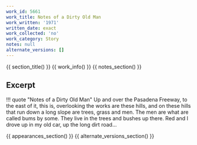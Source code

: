 ```yaml
---
work_id: 5661
work_title: Notes of a Dirty Old Man
work_written: '1971'
written_date: exact
work_collected: 'no'
work_category: Story
notes: null
alternate_versions: []
---
```


{{ section_title() }}
{{ work_info() }}
{{ notes_section() }}
## Excerpt
!!! quote "Notes of a Dirty Old Man"
    Up and over the Pasadena Freeway, to the east of it, this is, overlooking the works are these hills, and on these hills that run down a long slope are trees, grass and men. The men are what are called bums by some. They live in the trees and bushes up there. Red and I drove up in my old car, up the long dirt road...

{{ appearances_section() }}
{{ alternate_versions_section() }}